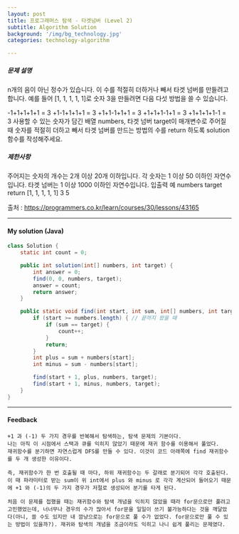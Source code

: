```yaml
---
layout: post
title: 프로그래머스 탐색 - 타겟넘버 (Level 2)
subtitle: Algorithm Solution
background: '/img/bg_technology.jpg'
categories: technology-algorithm

---
```



##### 문제 설명
n개의 음이 아닌 정수가 있습니다. 이 수를 적절히 더하거나 빼서 타겟 넘버를 만들려고 합니다. 예를 들어 [1, 1, 1, 1, 1]로 숫자 3을 만들려면 다음 다섯 방법을 쓸 수 있습니다.

-1+1+1+1+1 = 3
+1-1+1+1+1 = 3
+1+1-1+1+1 = 3
+1+1+1-1+1 = 3
+1+1+1+1-1 = 3
사용할 수 있는 숫자가 담긴 배열 numbers, 타겟 넘버 target이 매개변수로 주어질 때 숫자를 적절히 더하고 빼서 타겟 넘버를 만드는 방법의 수를 return 하도록 solution 함수를 작성해주세요.

##### 제한사항
주어지는 숫자의 개수는 2개 이상 20개 이하입니다.
각 숫자는 1 이상 50 이하인 자연수입니다.
타겟 넘버는 1 이상 1000 이하인 자연수입니다.
입출력 예
numbers	target	return
[1, 1, 1, 1, 1]	3	5

출처 : https://programmers.co.kr/learn/courses/30/lessons/43165




---

#### My solution (Java)

```java
class Solution {
	static int count = 0;

	public int solution(int[] numbers, int target) {
		int answer = 0;
		find(0, 0, numbers, target);
		answer = count;
		return answer;
	}

	public static void find(int start, int sum, int[] numbers, int target) {
		if (start >= numbers.length) { // 끝까지 왔을 때
			if (sum == target) {
				count++;
			}
			return;
		}
		int plus = sum + numbers[start];
		int minus = sum - numbers[start];

		find(start + 1, plus, numbers, target);
		find(start + 1, minus, numbers, target);
	}
}
```



---

#### Feedback

```
+1 과 (-1) 두 가지 경우를 반복해서 탐색하는, 탐색 문제의 기본이다.
나는 아직 이 시점에서 스택과 큐를 익히지 않았기 때문에 재귀 함수를 이용해서 풀었다.
재귀함수를 분기하면 자연스럽게 DFS를 만들 수 있다. 이것이 코드 아래쪽에 find 재귀함수를 두 개 생성한 이유이다. 

즉, 재귀함수가 한 번 호출될 때 마다, 하위 재귀함수는 두 갈래로 분기되어 각각 호출된다. 이 때 파라미터로 받는 sum이 위 int에서 plus 와 minus 로 각각 계산되어 들어오기 때문에 +1 와 (-1)의 두 가지 경우가 저절로 생성되어 분기를 타게 된다.

처음 이 문제를 접했을 때는 재귀함수와 탐색 개념을 익히지 않았을 때라 for문으로만 풀려고 고민했었는데, 너너무나 경우의 수가 많아서 for문을 일일이 쓰기 불가능하다는 것을 깨달았다(아니, 쓸 수도 있지만 내 깜냥으로는 for문으로 풀 수가 없었다. for문으로만 풀 수 있는 방법이 있을까?). 재귀와 탐색의 개념을 조금이라도 익히고 나니 쉽게 풀리는 문제였다.
```

